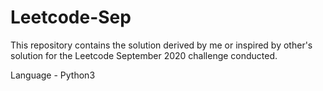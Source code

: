 # Leetcode-Sep

This repository contains the solution derived by me or inspired by other's solution for the Leetcode September 2020 challenge conducted.

Language - Python3
